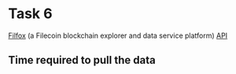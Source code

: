 # Task 6

[Filfox](https://filfox.info) (a Filecoin blockchain explorer and data service platform) [API](https://filfox.info/api/v1)


## Time required to pull the data


